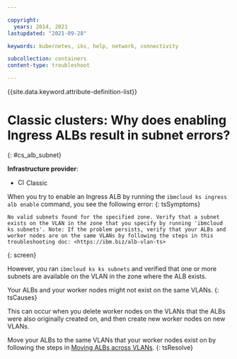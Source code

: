 ```yaml
---

copyright:
  years: 2014, 2021
lastupdated: "2021-09-28"

keywords: kubernetes, iks, help, network, connectivity

subcollection: containers
content-type: troubleshoot

---
```



{{site.data.keyword.attribute-definition-list}}
  

# Classic clusters: Why does enabling Ingress ALBs result in subnet errors?
{: #cs_alb_subnet}

**Infrastructure provider**:
* <img src="images/icon-classic.png" alt="Classic infrastructure provider icon" width="15" style="width:15px; border-style: none"/> Classic


When you try to enable an Ingress ALB by running the `ibmcloud ks ingress alb enable` command, you see the following error:
{: tsSymptoms}

```
No valid subnets found for the specified zone. Verify that a subnet exists on the VLAN in the zone that you specify by running 'ibmcloud ks subnets'. Note: If the problem persists, verify that your ALBs and worker nodes are on the same VLANs by following the steps in this troubleshooting doc: <https://ibm.biz/alb-vlan-ts>
```
{: screen}

However, you ran `ibmcloud ks ks subnets` and verified that one or more subnets are available on the VLAN in the zone where the ALB exists.


Your ALBs and your worker nodes might not exist on the same VLANs.
{: tsCauses}

This can occur when you delete worker nodes on the VLANs that the ALBs were also originally created on, and then create new worker nodes on new VLANs.


Move your ALBs to the same VLANs that your worker nodes exist on by following the steps in [Moving ALBs across VLANs](/docs/containers?topic=containers-ingress-types#migrate-alb-vlan).
{: tsResolve}






